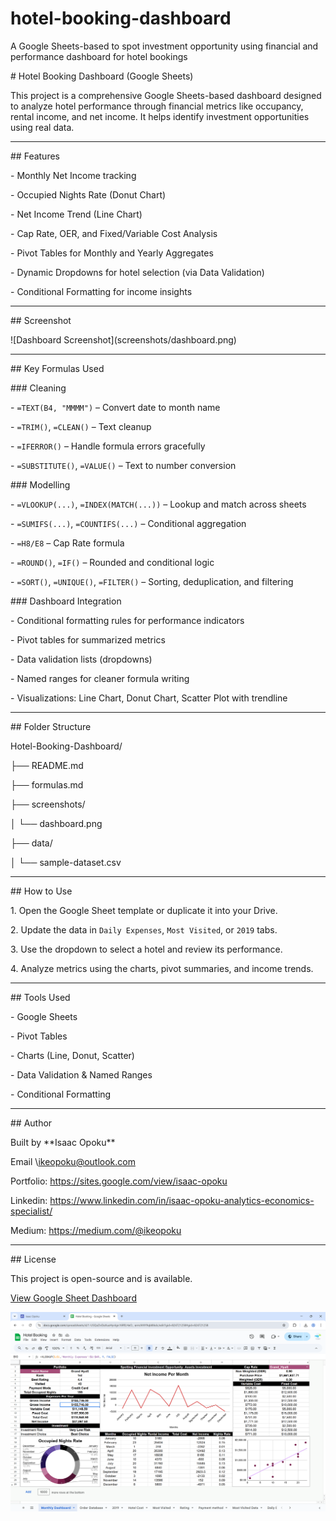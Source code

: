 # hotel-booking-dashboard

A Google Sheets-based to spot investment opportunity using financial and performance dashboard for hotel bookings





\# Hotel Booking Dashboard (Google Sheets)



This project is a comprehensive Google Sheets-based dashboard designed to analyze hotel performance through financial metrics like occupancy, rental income, and net income. It helps identify investment opportunities using real data.



---



\## Features



\- Monthly Net Income tracking

\- Occupied Nights Rate (Donut Chart)

\- Net Income Trend (Line Chart)

\- Cap Rate, OER, and Fixed/Variable Cost Analysis

\- Pivot Tables for Monthly and Yearly Aggregates

\- Dynamic Dropdowns for hotel selection (via Data Validation)

\- Conditional Formatting for income insights



---



\## Screenshot



!\[Dashboard Screenshot](screenshots/dashboard.png)



---



\## Key Formulas Used



\### Cleaning

\- `=TEXT(B4, "MMMM")` – Convert date to month name

\- `=TRIM()`, `=CLEAN()` – Text cleanup

\- `=IFERROR()` – Handle formula errors gracefully

\- `=SUBSTITUTE()`, `=VALUE()` – Text to number conversion



\### Modelling

\- `=VLOOKUP(...)`, `=INDEX(MATCH(...))` – Lookup and match across sheets

\- `=SUMIFS(...)`, `=COUNTIFS(...)` – Conditional aggregation

\- `=H8/E8` – Cap Rate formula

\- `=ROUND()`, `=IF()` – Rounded and conditional logic

\- `=SORT()`, `=UNIQUE()`, `=FILTER()` – Sorting, deduplication, and filtering



\### Dashboard Integration

\- Conditional formatting rules for performance indicators

\- Pivot tables for summarized metrics

\- Data validation lists (dropdowns)

\- Named ranges for cleaner formula writing

\- Visualizations: Line Chart, Donut Chart, Scatter Plot with trendline



---



\## Folder Structure

Hotel-Booking-Dashboard/

├── README.md

├── formulas.md

├── screenshots/

│ └── dashboard.png

├── data/

│ └── sample-dataset.csv







---



\## How to Use



1\. Open the Google Sheet template or duplicate it into your Drive.

2\. Update the data in `Daily Expenses`, `Most Visited`, or `2019` tabs.

3\. Use the dropdown to select a hotel and review its performance.

4\. Analyze metrics using the charts, pivot summaries, and income trends.



---



\## Tools Used



\- Google Sheets

\- Pivot Tables

\- Charts (Line, Donut, Scatter)

\- Data Validation \& Named Ranges

\- Conditional Formatting



---



\## Author



Built by \*\*Isaac Opoku\*\*  

Email \ikeopoku@outlook.com

Portfolio: https://sites.google.com/view/isaac-opoku

Linkedin: https://www.linkedin.com/in/isaac-opoku-analytics-economics-specialist/

Medium: https://medium.com/@ikeopoku



---



\## License



This project is open-source and is available.


[View Google Sheet Dashboard](https://docs.google.com/spreadsheets/d/1-USQuDvDaXuaHynlgn16RfLHeO_-armJhNY9qb8Ikdc/edit?usp=sharing)


![Dashboard Screenshot](screenshots/dashboard.png)




